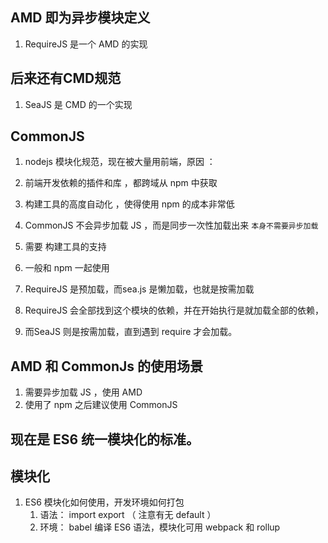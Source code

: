 ## AMD 即为异步模块定义
1. RequireJS 是一个 AMD 的实现

## 后来还有CMD规范
1. SeaJS 是 CMD 的一个实现

## CommonJS 
1. nodejs 模块化规范，现在被大量用前端，原因 ：
2. 前端开发依赖的插件和库 ，都跨域从 npm 中获取
3. 构建工具的高度自动化 ，使得使用 npm 的成本非常低
4. CommonJS 不会异步加载 JS ，而是同步一次性加载出来   `本身不需要异步加载`
5. 需要 构建工具的支持
6. 一般和 npm 一起使用

1. RequireJS 是预加载，而sea.js 是懒加载，也就是按需加载
2. RequireJS 会全部找到这个模块的依赖，并在开始执行是就加载全部的依赖，
3. 而SeaJS 则是按需加载，直到遇到 require 才会加载。

## AMD 和 CommonJs 的使用场景
1. 需要异步加载 JS ，使用 AMD
2. 使用了 npm 之后建议使用 CommonJS


## 现在是 ES6 统一模块化的标准。
## 模块化
1. ES6 模块化如何使用，开发环境如何打包
    1. 语法： import export （ 注意有无 default ）
    2. 环境： babel 编译 ES6 语法，模块化可用 webpack 和 rollup